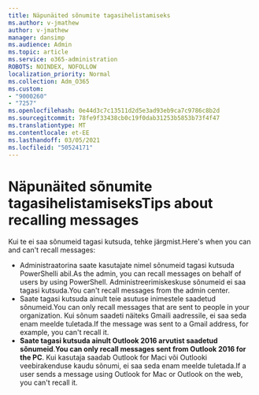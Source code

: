 ```yaml
---
title: Näpunäited sõnumite tagasihelistamiseks
ms.author: v-jmathew
author: v-jmathew
manager: dansimp
ms.audience: Admin
ms.topic: article
ms.service: o365-administration
ROBOTS: NOINDEX, NOFOLLOW
localization_priority: Normal
ms.collection: Adm_O365
ms.custom:
- "9000260"
- "7257"
ms.openlocfilehash: 0e44d3c7c13511d2d5e3ad93eb9ca7c9786c8b2d
ms.sourcegitcommit: 78fe9f33438cb0c19f0dab31253b5853b73f4f47
ms.translationtype: MT
ms.contentlocale: et-EE
ms.lasthandoff: 03/05/2021
ms.locfileid: "50524171"
---
```

# <a name="tips-about-recalling-messages"></a><span data-ttu-id="31ab4-102">Näpunäited sõnumite tagasihelistamiseks</span><span class="sxs-lookup"><span data-stu-id="31ab4-102">Tips about recalling messages</span></span>

<span data-ttu-id="31ab4-103">Kui te ei saa sõnumeid tagasi kutsuda, tehke järgmist.</span><span class="sxs-lookup"><span data-stu-id="31ab4-103">Here's when you can and can't recall messages:</span></span>

* <span data-ttu-id="31ab4-104">Administraatorina saate kasutajate nimel sõnumeid tagasi kutsuda PowerShelli abil.</span><span class="sxs-lookup"><span data-stu-id="31ab4-104">As the admin, you can recall messages on behalf of users by using PowerShell.</span></span> <span data-ttu-id="31ab4-105">Administreerimiskeskuse sõnumeid ei saa tagasi kutsuda.</span><span class="sxs-lookup"><span data-stu-id="31ab4-105">You can't recall messages from the admin center.</span></span>
* <span data-ttu-id="31ab4-106">Saate tagasi kutsuda ainult teie asutuse inimestele saadetud sõnumeid.</span><span class="sxs-lookup"><span data-stu-id="31ab4-106">You can only recall messages that are sent to people in your organization.</span></span> <span data-ttu-id="31ab4-107">Kui sõnum saadeti näiteks Gmaili aadressile, ei saa seda enam meelde tuletada.</span><span class="sxs-lookup"><span data-stu-id="31ab4-107">If the message was sent to a Gmail address, for example, you can't recall it.</span></span>
* <span data-ttu-id="31ab4-108">**Saate tagasi kutsuda ainult Outlook 2016 arvutist saadetud sõnumeid**.</span><span class="sxs-lookup"><span data-stu-id="31ab4-108">**You can only recall messages sent from Outlook 2016 for the PC**.</span></span> <span data-ttu-id="31ab4-109">Kui kasutaja saadab Outlook for Maci või Outlooki veebirakenduse kaudu sõnumi, ei saa seda enam meelde tuletada.</span><span class="sxs-lookup"><span data-stu-id="31ab4-109">If a user sends a message using Outlook for Mac or Outlook on the web, you can't recall it.</span></span>
